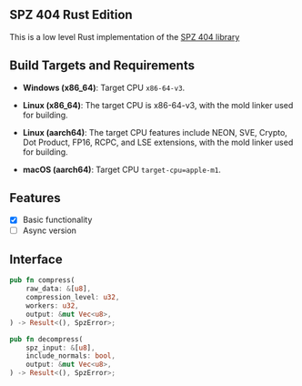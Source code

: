 ## SPZ 404 Rust Edition
This is a low level Rust implementation of the [SPZ 404 library](https://github.com/404-Repo/spz)

## Build Targets and Requirements

- **Windows (x86_64)**: Target CPU `x86-64-v3`.

- **Linux (x86_64)**: The target CPU is x86-64-v3, with the mold linker used for building.

- **Linux (aarch64)**: The target CPU features include NEON, SVE, Crypto, Dot Product, FP16, RCPC, and LSE extensions, with the mold linker used for building.

- **macOS (aarch64)**: Target CPU `target-cpu=apple-m1`.

## Features
- [x] Basic functionality
- [ ] Async version

## Interface

```Rust
pub fn compress(
    raw_data: &[u8],
    compression_level: u32,
    workers: u32,
    output: &mut Vec<u8>,
) -> Result<(), SpzError>;

pub fn decompress(
    spz_input: &[u8],
    include_normals: bool,
    output: &mut Vec<u8>,
) -> Result<(), SpzError>;
```
